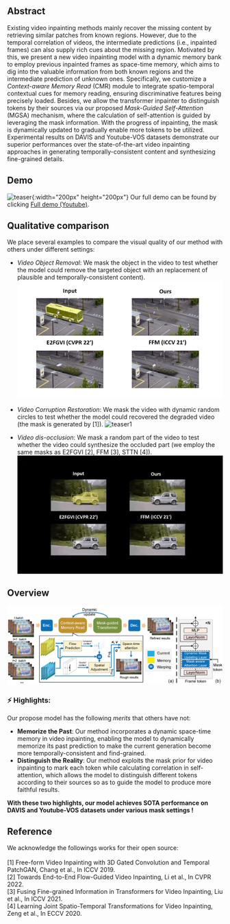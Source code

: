 ## Abstract
Existing video inpainting methods mainly recover the missing content by retrieving similar patches from known regions. However, due to the temporal correlation of videos, the intermediate predictions (i.e., inpainted frames) can also supply rich cues about the missing region. Motivated by this, we present a new video inpainting model with a dynamic memory bank to employ previous inpainted frames as space-time memory, which aims to dig into the valuable information from both known regions and the intermediate prediction of unknown ones. Specifically, we customize a *Context-aware Memory Read* (CMR) module to integrate spatio-temporal contextual cues for memory reading, ensuring discriminative features being precisely loaded. Besides, we allow the transformer inpainter to distinguish tokens by their sources via our proposed *Mask-Guided Self-Attention* (MGSA) mechanism, where the calculation of self-attention is guided by leveraging the mask information. With the progress of inpainting, the mask is dynamically updated to gradually enable more tokens to be utilized. Experimental results on DAVIS and Youtube-VOS datasets demonstrate our superior performances over the state-of-the-art video inpainting approaches in generating temporally-consistent content and synthesizing fine-grained details.
## Demo
![teaser](./demo/jump.gif){:width="200px" height="200px"}
Our full demo can be found by clicking [Full demo (Youtube)](https://youtu.be/ztguzv1QSf8).

## Qualitative comparison
We place several examples to compare the visual quality of our method with others under different settings:
<br/>
- *Video Object Removal*: We mask the object in the video to test whether the model could remove the targeted object with an replacement of plausible and temporally-consistent content).
![teaser](./demo/bus.gif)

- *Video Corruption Restoration*: We mask the video with dynamic random circles to test whether the model could recovered the degraded video (the mask is generated by [1]).
![teaser1](./demo/blackswan.gif)

- *Video dis-occlusion*: We mask a random part of the video to test whether the video could synthesize the occluded part (we employ the same masks as E2FGVI [2], FFM [3], STTN [4]).
![teaser2](./demo/car.gif)

## Overview
![overall_structure](./figs/overview.png)

### ⚡ Highlights:
Our propose model has the following *merits* that others have not:
- **Memorize the Past**: Our method incorporates a dynamic space-time memory in video inpainting, enabling the model to dynamically memorize its past prediction to make the current generation become more temporally-consistent and find-grained. 
- **Distinguish the Reality**: Our method exploits the mask prior for video inpainting to mark each token while calculating correlation in self-attention, which allows the model to distinguish different tokens according to their sources so as to guide the model to produce more faithful results.

**With these two highlights, our model achieves SOTA performance on DAVIS and Youtube-VOS datasets under various mask settings !**

## Reference
We acknowledge the followings works for their open source:<br/><br/>
[1] Free-form Video Inpainting with 3D Gated Convolution and Temporal PatchGAN, Chang et al., In ICCV 2019.<br/>
[2] Towards End-to-End Flow-Guided Video Inpainting, Li et al., In CVPR 2022.<br/>
[3] Fusing Fine-grained Information in Transformers for Video Inpainting, Liu et al., In ICCV 2021.<br/>
[4] Learning Joint Spatio-Temporal Transformations for Video Inpainting, Zeng et al., In ECCV 2020.<br/>
 <br/>
